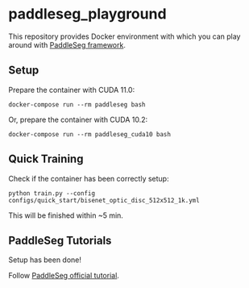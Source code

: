 # paddleseg_playground

This repository provides Docker environment with which
you can play around with [PaddleSeg framework](https://github.com/PaddlePaddle/PaddleSeg).

## Setup

Prepare the container with CUDA 11.0:

```
docker-compose run --rm paddleseg bash
```

Or, prepare the container with CUDA 10.2:

```
docker-compose run --rm paddleseg_cuda10 bash
```

## Quick Training

Check if the container has been correctly setup:

```
python train.py --config configs/quick_start/bisenet_optic_disc_512x512_1k.yml
```

This will be finished within ~5 min.


## PaddleSeg Tutorials

Setup has been done!

Follow [PaddleSeg official tutorial](https://github.com/PaddlePaddle/PaddleSeg#tutorials).

